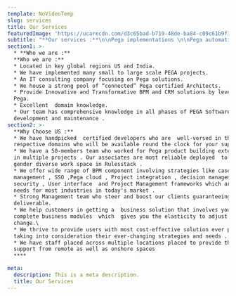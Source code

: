 ```yaml
---
template: NoVideoTemp
slug: services
title: Our Services
featuredImage: 'https://ucarecdn.com/d3c65bad-b719-48de-ba84-c09c61b9f3b8/'
subtitle: "**Our services :**\n\nPega implementations \n\nPega automation \r\n\nCase Management"
section1: >-
  * **Who we are :**
  **Who we are :**
  * Located in key global regions US and India.
  * We have implemented many small to large scale PEGA projects.
  * An IT consulting company focusing on Pega solutions.
  * We house a strong pool of “connected” Pega certified Architects.
  * Provide Innovative and Transformative BPM and CRM solutions by leveraging
  Pega.
  * Excellent  domain knowledge.
  * Our team has comprehensive knowledge in all phases of PEGA Software
  development and maintenance .
section2: >-
  **Why Choose US :**
  * We have handpicked  certified developers who are  well-versed in their
  respective domains who will be available round the clock for your support . 
  * We have a 50-members team who worked for Pega product building extensively
  in multiple projects . Our associates are most reliable deployed  to provide a
  gender diverse work space in Rulesstack . 
  * We offer wide range of BPM component involving strategies like case
  management , SSO ,Pega cloud , Project integration , decision management ,
  security , User interface  and Project Management frameworks which are basic
  needs for most industries in today's market . 
  * Strong Management team who steer and boost our clients guaranteeing value
  deliverable.
  * We help customers in getting a  business solution that involves your
  complete business modules  which  gives you the elasticity to adjust  and
  change.\
  * We thrive to provide users with most cost-effective solution ever possible
  taking into consideration their ever-changing strategies and needs .
  * We have staff placed across multiple locations placed to provide their
  support from remote as well as onshore spaces 
  ****

meta:
  description: This is a meta description.
  title: Our Services
---
```







